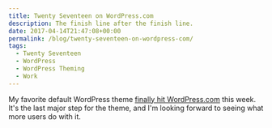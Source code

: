 ```yaml
---
title: Twenty Seventeen on WordPress.com
description: The finish line after the finish line.
date: 2017-04-14T21:47:08+00:00
permalink: /blog/twenty-seventeen-on-wordpress-com/
tags:
  - Twenty Seventeen
  - WordPress
  - WordPress Theming
  - Work
---
```


My favorite default WordPress theme [finally hit WordPress.com](https://en.blog.wordpress.com/2017/04/13/twenty-seventeen/) this week. It's the last major step for the theme, and I'm looking forward to seeing what more users do with it.
